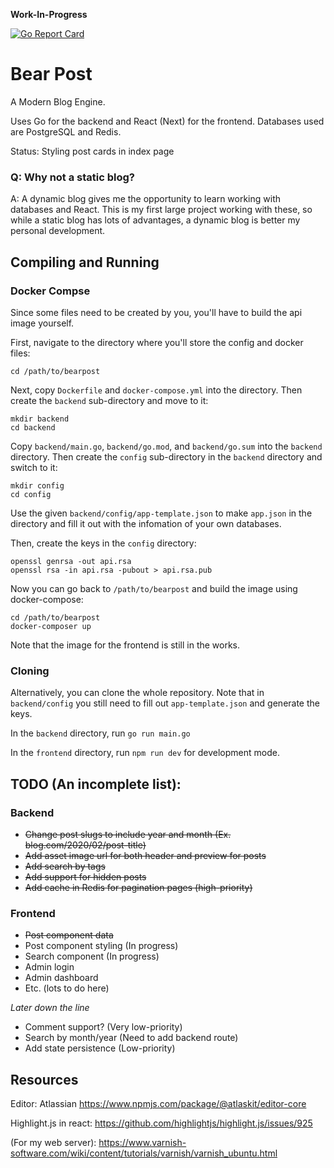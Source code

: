 **Work-In-Progress**

[![Go Report Card](https://goreportcard.com/badge/github.com/alanqchen/bear-post)](https://goreportcard.com/report/github.com/alanqchen/bear-post)

# Bear Post
A Modern Blog Engine.

Uses Go for the backend and React (Next) for the frontend.
Databases used are PostgreSQL and Redis.

Status:
Styling post cards in index page


### Q: Why not a static blog?
A: A dynamic blog gives me the opportunity to learn working with databases and React. This is my first large project working with these, so while a static blog has lots of advantages, a dynamic blog is better my personal development.

## Compiling and Running

### Docker Compse

Since some files need to be created by you, you'll have to build the api image yourself.

First, navigate to the directory where you'll store the config and docker files:

```
cd /path/to/bearpost
```
Next, copy `Dockerfile` and `docker-compose.yml` into the directory. Then create the `backend` sub-directory and move to it:
```
mkdir backend
cd backend
```
Copy `backend/main.go`, `backend/go.mod`, and `backend/go.sum` into the `backend` directory. Then create the `config` sub-directory in
the `backend` directory and switch to it:
```
mkdir config
cd config
```

Use the given `backend/config/app-template.json` to make `app.json` in the directory and fill it out with the infomation of your own databases. 


Then, create the keys in the `config` directory:
```
openssl genrsa -out api.rsa
openssl rsa -in api.rsa -pubout > api.rsa.pub
```

Now you can go back to `/path/to/bearpost` and build the image using docker-compose:
```
cd /path/to/bearpost
docker-composer up
```

Note that the image for the frontend is still in the works.

### Cloning

Alternatively, you can clone the whole repository. Note that in `backend/config` you still need to fill out `app-template.json` and generate the keys.

In the `backend` directory, run
```go run main.go```

In the `frontend` directory, run
```npm run dev```
for development mode.

## TODO (An incomplete list):
### Backend
- ~~Change post slugs to include year and month (Ex. blog.com/2020/02/post-title)~~
- ~~Add asset image url for both header and preview for posts~~
- ~~Add search by tags~~
- ~~Add support for hidden posts~~
- ~~Add cache in Redis for pagination pages (high-priority)~~

### Frontend
- ~~Post component data~~
- Post component styling (In progress)
- Search component (In progress)
- Admin login
- Admin dashboard
- Etc. (lots to do here)

*Later down the line*
- Comment support? (Very low-priority)
- Search by month/year (Need to add backend route)
- Add state persistence (Low-priority)

## Resources
Editor: Atlassian https://www.npmjs.com/package/@atlaskit/editor-core

Highlight.js in react: https://github.com/highlightjs/highlight.js/issues/925

(For my web server): https://www.varnish-software.com/wiki/content/tutorials/varnish/varnish_ubuntu.html
